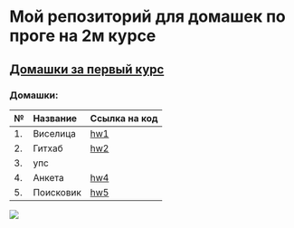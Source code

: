
# Мой репозиторий для домашек по проге на 2м курсе
## [Домашки за первый курс](https://github.com/victoriassazonova/homework_hse)
### Домашки:

№|Название|Ссылка на код
---|:---|:---
1.|Виселица|[hw1](https://github.com/victoriassazonova/proga_2018/tree/master/hw1)
2.|Гитхаб|[hw2](https://github.com/victoriassazonova/proga_2018/tree/master/hw2)
3.|упс|
4.|Анкета|[hw4](https://github.com/victoriassazonova/proga_2018/tree/master/hw4)
5.|Поисковик|[hw5](https://github.com/victoriassazonova/proga_2018/tree/master/hw5)

![](https://media1.tenor.com/images/6797726ed7f8c01bccae4d401070fb7d/tenor.gif?itemid=10982646)
